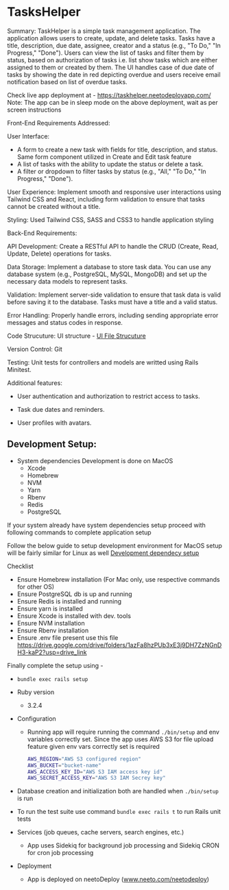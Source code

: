 # TasksHelper

Summary: TaskHelper is a simple task management application. The application
allows users to create, update, and delete tasks. Tasks have a title,
description, due date, assignee, creator and a status (e.g., "To Do," "In
Progress," "Done"). Users can view the list of tasks and filter them by status,
based on authorization of tasks i.e. list show tasks which are either assigned
to them or created by them. The UI handles case of due date of tasks by showing
the date in red depicting overdue and users receive email notification based on
list of overdue tasks.

Check live app deployment at - https://taskhelper.neetodeployapp.com/ Note: The
app can be in sleep mode on the above deployment, wait as per screen
instructions

Front-End Requirements Addressed:

User Interface:

- A form to create a new task with fields for title, description, and status.
  Same form component utilized in Create and Edit task feature
- A list of tasks with the ability to update the status or delete a task.
- A filter or dropdown to filter tasks by status (e.g., "All," "To Do," "In
  Progress," "Done").

User Experience: Implement smooth and responsive user interactions using
Tailwind CSS and React, including form validation to ensure that tasks cannot be
created without a title.

Styling: Used Tailwind CSS, SASS and CSS3 to handle application styling

Back-End Requirements:

API Development: Create a RESTful API to handle the CRUD (Create, Read, Update,
Delete) operations for tasks.

Data Storage: Implement a database to store task data. You can use any database
system (e.g., PostgreSQL, MySQL, MongoDB) and set up the necessary data models
to represent tasks.

Validation: Implement server-side validation to ensure that task data is valid
before saving it to the database. Tasks must have a title and a valid status.

Error Handling: Properly handle errors, including sending appropriate error
messages and status codes in response.

Code Strucuture:
UI structure - [UI File Strucuture](./docs/ui_structure.md)

Version Control: Git

Testing: Unit tests for controllers and models are writted using Rails Minitest.

Additional features:

- User authentication and authorization to restrict access to tasks.

- Task due dates and reminders.

- User profiles with avatars.

## Development Setup:

- System dependencies Development is done on MacOS
  - Xcode
  - Homebrew
  - NVM
  - Yarn
  - Rbenv
  - Redis
  - PostgreSQL

If your system already have system dependencies setup proceed with following commands to complete
application setup

Follow the below guide to setup development environment for MacOS
setup will be fairly similar for Linux as well
[Development dependecy setup](./docs/development.md)

Checklist
- Ensure Homebrew installation (For Mac only, use respective commands for other OS)
- Ensure PostgreSQL db is up and running
- Ensure Redis is installed and running
- Ensure yarn is installed
- Ensure Xcode is installed with dev. tools
- Ensure NVM installation
- Ensure Rbenv installation
- Ensure .env file present use this file 
  https://drive.google.com/drive/folders/1azFa8hzPUb3xE3j9DH7ZzNGnDH3-kaP2?usp=drive_link

Finally complete the setup using -
- `bundle exec rails setup`

- Ruby version
  - 3.2.4

- Configuration
  - Running app will require running the command `./bin/setup` and env variables
    correctly set. Since the app uses AWS S3 for file upload feature given env
    vars correctly set is required
    ```bash
    AWS_REGION="AWS S3 configured region"
    AWS_BUCKET="bucket-name"
    AWS_ACCESS_KEY_ID="AWS S3 IAM access key id"
    AWS_SECRET_ACCESS_KEY="AWS S3 IAM Secrey key"
    ```

- Database creation and initialization both are handled when `./bin/setup` is
  run

- To run the test suite use command `bundle exec rails t` to run Rails unit
  tests

- Services (job queues, cache servers, search engines, etc.)
  - App uses Sidekiq for background job processing and Sidekiq
    CRON for cron job processing

- Deployment
  - App is deployed on neetoDeploy (www.neeto.com/neetodeploy)
